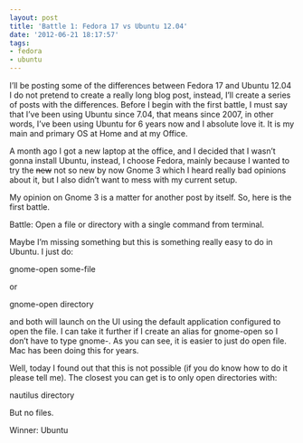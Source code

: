 ```yaml
---
layout: post
title: 'Battle 1: Fedora 17 vs Ubuntu 12.04'
date: '2012-06-21 18:17:57'
tags:
- fedora
- ubuntu
---
```


<p>I&#8217;ll be posting some of the differences between Fedora 17 and Ubuntu 12.04 I do not pretend to create a really long blog post, instead, I&#8217;ll create a series of posts with the differences. Before I begin with the first battle, I must say that I&#8217;ve been using Ubuntu since 7.04, that means since 2007, in other words, I&#8217;ve been using Ubuntu for 6 years now and I absolute love it. It is my main and primary OS at Home and at my Office.</p>
<p>A month ago I got a new laptop at the office, and I decided that I wasn&#8217;t gonna install Ubuntu, instead, I choose Fedora, mainly because I wanted to try the <strike>new</strike> not so new by now Gnome 3 which I heard really bad opinions about it, but I also didn&#8217;t want to mess with my current setup.</p>
<p>My opinion on Gnome 3 is a matter for another post by itself. So, here is the first battle.</p>
<p>Battle: Open a file or directory with a single command from terminal.</p>
<p>Maybe I&#8217;m missing something but this is something really easy to do in Ubuntu. I just do:</p>
<p>gnome-open some-file</p>
<p>or</p>
<p>gnome-open directory</p>
<p>and both will launch on the UI using the default application configured to open the file. I can take it further if I create an alias for gnome-open so I don&#8217;t have to type gnome-. As you can see, it is easier to just do open file. Mac has been doing this for years.</p>
<p>Well, today I found out that this is not possible (if you do know how to do it please tell me). The closest you can get is to only open directories with:</p>
<p>nautilus directory</p>
<p>But no files.</p>
<p>Winner: Ubuntu</p>